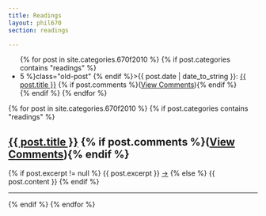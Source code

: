 ```yaml
---
title: Readings
layout: phil670
section: readings

---
```


<article class="postindex">
<ul>
{% for post in site.categories.670f2010 %}
{% if post.categories contains "readings" %}
<li {% if forloop.index > 5 %}class="old-post" {% endif %}><span class="postdate">{{ post.date | date_to_string }}</span>: <a class="title" href="{{ post.url }}">{{ post.title }}</a>  {% if post.comments %}<span class="comments">(<a href="{{ post.url }}#disqus_thread">View Comments</a>)</span>{% endif %} </li>
{% endif %}
{% endfor %}
</ul>
</article>

{% for post in site.categories.670f2010 %}
{% if post.categories contains "readings" %}
<article>
  <h1><a class="title" href="{{ post.url }}">{{ post.title }}</a> {% if post.comments %}<span class="comments">(<a href="{{ post.url }}#disqus_thread">View Comments</a>)</span>{% endif %}
  </h1>
  {% if post.excerpt != null %}
  {{ post.excerpt }}
  <a href="{{ post.url }}">→</a>
  {% else %}
  {{ post.content }}
  {% endif %}
  <hr>
</article>
{% endif %}
{% endfor %}